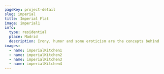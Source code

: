 ```yaml
---
pageKey: project-detail
slug: imperial
title: Imperial Flat
image: imperial1
info:
  type: residential
  place: Madrid
  description: Irony, humor and some eroticism are the concepts behind Marcel Wanders most recent project. An indulgent luxury hotel where guests are rejuvenated through a pampered recreation of new Iberostar Grand Hotel Portals Nous in Mallorca. Located on a magnificent beach, this luxurious design uses transparencies, whites and reflective surfaces to create a flow of openness. Emphasizing craft and modern design, the Mallorquin style is reinforced, inspiring guests with the scenery of Spain.
images:
  - name: imperialKitchen1
  - name: imperialKitchen2
  - name: imperialKitchen3
  - name: imperialKitchen4
---
```

